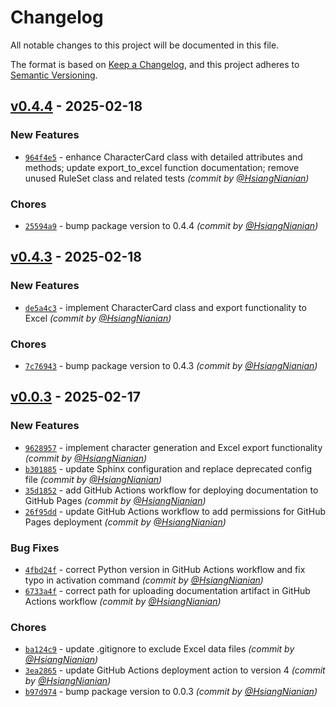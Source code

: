 # Changelog
All notable changes to this project will be documented in this file.

The format is based on [Keep a Changelog](https://keepachangelog.com/en/1.0.0/),
and this project adheres to [Semantic Versioning](https://semver.org/spec/v2.0.0.html).

## [v0.4.4] - 2025-02-18
### New Features
- [`964f4e5`](https://github.com/HsiangNianian/GetPlayerCard/commit/964f4e5b03cc6df11891686a9f58e003b6b90f3f) - enhance CharacterCard class with detailed attributes and methods; update export_to_excel function documentation; remove unused RuleSet class and related tests *(commit by [@HsiangNianian](https://github.com/HsiangNianian))*

### Chores
- [`25594a9`](https://github.com/HsiangNianian/GetPlayerCard/commit/25594a9c18a8a7bbccf00e60d70c665a46ecc5de) - bump package version to 0.4.4 *(commit by [@HsiangNianian](https://github.com/HsiangNianian))*


## [v0.4.3] - 2025-02-18
### New Features
- [`de5a4c3`](https://github.com/HsiangNianian/GetPlayerCard/commit/de5a4c380efbdd68e550b508fd3e6e62f6908b29) - implement CharacterCard class and export functionality to Excel *(commit by [@HsiangNianian](https://github.com/HsiangNianian))*

### Chores
- [`7c76943`](https://github.com/HsiangNianian/GetPlayerCard/commit/7c76943ba5cae87d19f4c9ea229a9cfd3aaca503) - bump package version to 0.4.3 *(commit by [@HsiangNianian](https://github.com/HsiangNianian))*


## [v0.0.3] - 2025-02-17
### New Features
- [`9628957`](https://github.com/HsiangNianian/GetPlayerCard/commit/96289577270c80c06462d0776f270712790d4113) - implement character generation and Excel export functionality *(commit by [@HsiangNianian](https://github.com/HsiangNianian))*
- [`b301885`](https://github.com/HsiangNianian/GetPlayerCard/commit/b301885c9d76980cdf4788e969b1f48bd631019f) - update Sphinx configuration and replace deprecated config file *(commit by [@HsiangNianian](https://github.com/HsiangNianian))*
- [`35d1852`](https://github.com/HsiangNianian/GetPlayerCard/commit/35d185220b1285aae8aa1cbb9ff2b5fa3128300a) - add GitHub Actions workflow for deploying documentation to GitHub Pages *(commit by [@HsiangNianian](https://github.com/HsiangNianian))*
- [`26f95dd`](https://github.com/HsiangNianian/GetPlayerCard/commit/26f95dd9d05daf2d39cb98cafdc3ff6597997508) - update GitHub Actions workflow to add permissions for GitHub Pages deployment *(commit by [@HsiangNianian](https://github.com/HsiangNianian))*

### Bug Fixes
- [`4fbd24f`](https://github.com/HsiangNianian/GetPlayerCard/commit/4fbd24fbcbc80a419bcea71806c98d5e49dc3235) - correct Python version in GitHub Actions workflow and fix typo in activation command *(commit by [@HsiangNianian](https://github.com/HsiangNianian))*
- [`6733a4f`](https://github.com/HsiangNianian/GetPlayerCard/commit/6733a4fb78853c1b26f119ed3c96e795b85fed72) - correct path for uploading documentation artifact in GitHub Actions workflow *(commit by [@HsiangNianian](https://github.com/HsiangNianian))*

### Chores
- [`ba124c9`](https://github.com/HsiangNianian/GetPlayerCard/commit/ba124c9f1912ee458585433624d7cf95dbc64b01) - update .gitignore to exclude Excel data files *(commit by [@HsiangNianian](https://github.com/HsiangNianian))*
- [`3ea2865`](https://github.com/HsiangNianian/GetPlayerCard/commit/3ea28657334614f2bc6c6180f11199ff68fe2dac) - update GitHub Actions deployment action to version 4 *(commit by [@HsiangNianian](https://github.com/HsiangNianian))*
- [`b97d974`](https://github.com/HsiangNianian/GetPlayerCard/commit/b97d9746d91ad6402a71bc0ae880fd0a3aa4d79b) - bump package version to 0.0.3 *(commit by [@HsiangNianian](https://github.com/HsiangNianian))*

[v0.0.3]: https://github.com/HsiangNianian/GetPlayerCard/compare/v0.0.2...v0.0.3
[v0.4.3]: https://github.com/HsiangNianian/GetPlayerCard/compare/v0.0.3...v0.4.3
[v0.4.4]: https://github.com/HsiangNianian/GetPlayerCard/compare/v0.4.3...v0.4.4

